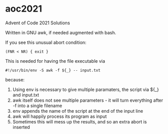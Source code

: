 # aoc2021
Advent of Code 2021 Solutions

Written in GNU awk, if needed augmented with bash.

If you see this unusual abort condition:

    (FNR < NR) { exit }

This is needed for having the file executable via

    #!/usr/bin/env -S awk -f ${_} -- input.txt

because:

1. Using env is necessary to give multiple paramaters, the script via ${_} and input.txt
2. awk itself does not see multiple parameters - it will turn everything after -f into a single filename
3. env appends the name of the script at the end of the input line
4. awk will happily process its program as input
5. Sometimes this will mess up the results, and so an extra abort is inserted
